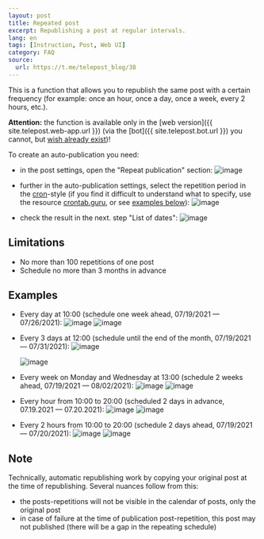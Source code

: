 ```yaml
---
layout: post
title: Repeated post
excerpt: Republishing a post at regular intervals.
lang: en
tags: [Instruction, Post, Web UI]
category: FAQ
source:
  url: https://t.me/telepost_blog/38
---
```


This is a function that allows you to republish the same post with a certain frequency (for example: once an hour, once a day, once a week, every 2 hours, etc.).

**Attention:** the function is available only in the [web version]({{ site.telepost.web-app.url }}) (via the [bot]({{ site.telepost.bot.url }}) you cannot, but [wish already exist](https://github.com/Telepost-me/support/issues/39))!

To create an auto-publication you need:

* in the post settings, open the "Repeat publication" section:
  ![image](https://user-images.githubusercontent.com/24430718/126070159-8f4a327b-6b8c-4669-b707-89436a22a269.png)

* further in the auto-publication settings, select the repetition period in the [cron](https://en.wikipedia.org/wiki/Cron)-style (if you find it difficult to understand what to specify, use the resource [crontab.guru](https://crontab.guru), or see [examples below](#examples)):
  ![image](https://user-images.githubusercontent.com/24430718/126074407-a20cfe1d-2fed-46a0-8c83-19367778ecf6.png)

* check the result in the next. step "List of dates":
  ![image](https://user-images.githubusercontent.com/24430718/126080926-1bf5b5cb-dd00-4246-be11-81bb4598fdd0.png)

## Limitations

* No more than 100 repetitions of one post
* Schedule no more than 3 months in advance

## Examples

* Every day at 10:00 (schedule one week ahead, 07/19/2021 — 07/26/2021):
  ![image](https://user-images.githubusercontent.com/24430718/126081296-72fd5bc6-44ca-4ec7-9647-c5a1d17e5aec.png)
  ![image](https://user-images.githubusercontent.com/24430718/126081158-b163cacf-f31b-4d2b-a7fd-1ea3f95b1ae5.png)

* Every 3 days at 12:00 (schedule until the end of the month, 07/19/2021 — 07/31/2021):
  ![image](https://user-images.githubusercontent.com/24430718/126081244-2b79d6c2-4153-46bd-85b8-c9dafbee9f31.png)

  ![image](https://user-images.githubusercontent.com/24430718/126081209-09daf9c8-fc48-471d-81b2-b32a3485db77.png)

* Every week on Monday and Wednesday at 13:00 (schedule 2 weeks ahead, 07/19/2021 — 08/02/2021):
  ![image](https://user-images.githubusercontent.com/24430718/126081352-1b62ddeb-2f0c-4c70-993a-37a22e65c2f0.png)
  ![image](https://user-images.githubusercontent.com/24430718/126081367-a30c3a38-609c-4867-b75d-d06b35f01c42.png)

* Every hour from 10:00 to 20:00 (scheduled 2 days in advance, 07.19.2021 — 07.20.2021):
  ![image](https://user-images.githubusercontent.com/24430718/126081521-2dcd5f46-8b2e-47d3-bebe-2cee9aa8c868.png)
  ![image](https://user-images.githubusercontent.com/24430718/126081578-47c748a5-3d85-452c-a9f4-e4cf421af7ee.png)

* Every 2 hours from 10:00 to 20:00 (schedule 2 days ahead, 07/19/2021 — 07/20/2021):
  ![image](https://user-images.githubusercontent.com/24430718/126081677-23bdb313-fa79-40bf-886d-856abb08a80e.png)
  ![image](https://user-images.githubusercontent.com/24430718/126082153-41175d22-0ddb-4397-8bf1-a3c1ed2fecb9.png)

## Note

Technically, automatic republishing work by copying your original post at the time of republishing. Several nuances follow from this:

* the posts-repetitions will not be visible in the calendar of posts, only the original post
* in case of failure at the time of publication post-repetition, this post may not published (there will be a gap in the repeating schedule)
